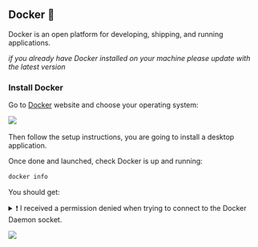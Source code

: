 ## Docker 🐋

Docker is an open platform for developing, shipping, and running applications.

_if you already have Docker installed on your machine please update with the latest version_

### Install Docker

Go to [Docker](https://docs.docker.com/get-docker/) website and choose your operating system:

![](images/docker.png)

Then follow the setup instructions, you are going to install a desktop application.

Once done and launched, check Docker is up and running:

```bash
docker info
```

You should get:

<details>
  <summary markdown='span'>❗️ I received a permission denied when trying to connect to the Docker Daemon socket. </summary>

If you recieved an error similar to the one below. navigate to the (GCP Compute Engine Console)[https://console.cloud.google.com/compute/instances] and STOP your VM (closing VSCode is not enough).

![](images/docker_permission_denied_socket.png)

It will take a few minutes for your VM to turn off. Once it's fully off, turn your VM on again (check the box and click START) and try `docker run hello-world` again. If this doesn't work, raise a ticket with a teacher.

</details>

![](images/docker_info.png)
